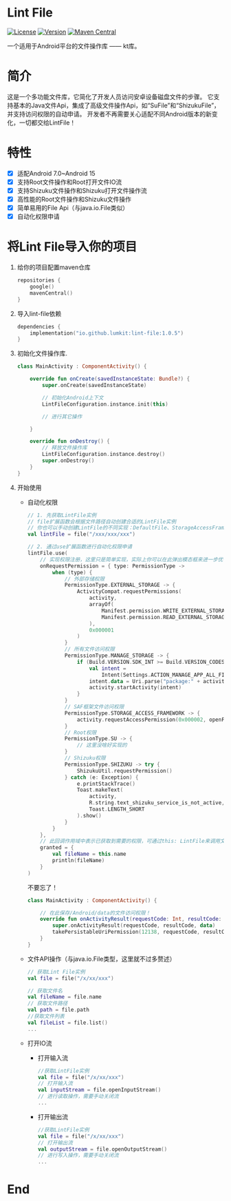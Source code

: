 # Lint File

[![License](https://img.shields.io/github/license/lumkit/LintFile)](LICENSE)
[![Version](https://img.shields.io/github/v/release/lumkit/LintFile?include_prereleases)](https://github.com/lumkit/LintFile/releases)
[![Maven Central](https://img.shields.io/maven-central/v/io.github.lumkit/lint-file)](https://central.sonatype.com/artifact/io.github.lumkit/lint-file/)

一个适用于Android平台的文件操作库 —— kt库。

# 简介

这是一个多功能文件库，它简化了开发人员访问安卓设备磁盘文件的步骤。
它支持基本的Java文件Api，集成了高级文件操作Api，如“SuFile”和“ShizukuFile”， 并支持访问权限的自动申请。
开发者不再需要关心适配不同Android版本的新变化，一切都交给LintFile！

# 特性

- [x] 适配Android 7.0~Android 15
- [x] 支持Root文件操作和Root打开文件IO流
- [x] 支持Shizuku文件操作和Shizuku打开文件操作流
- [x] 高性能的Root文件操作和Shizuku文件操作
- [x] 简单易用的File Api（与java.io.File类似）
- [x] 自动化权限申请

# 将Lint File导入你的项目

1. 给你的项目配置maven仓库
    ```kotlin
    repositories {
        google()
        mavenCentral()
    }
    ```

2. 导入lint-file依赖
   ```kotlin
   dependencies {
       implementation("io.github.lumkit:lint-file:1.0.5")
   }
   ```

3. 初始化文件操作库.
   ```kotlin
   class MainActivity : ComponentActivity() {
   
       override fun onCreate(savedInstanceState: Bundle?) {
           super.onCreate(savedInstanceState)
   
           // 初始化Android上下文
           LintFileConfiguration.instance.init(this)
   
           // 进行其它操作
   
       }
   
       override fun onDestroy() {
           // 释放文件操作库
           LintFileConfiguration.instance.destroy()
           super.onDestroy()
       }
   }
   ```

4. 开始使用
   * 自动化权限
      ```kotlin
      // 1. 先获取LintFile实例
      // file扩展函数会根据文件路径自动创建合适的LintFile实例
      // 你也可以手动创建LintFile的不同实现：DefaultFile、StorageAccessFrameworkFile、SuFile和ShizukuFile
      val lintFile = file("/xxx/xxx/xxx")
   
      // 2. 通过use扩展函数进行自动化权限申请
      lintFile.use(
          // 实现权限注册，这里只是简单实现，实际上你可以在此弹出模态框来进一步优化交互体验
          onRequestPermission = { type: PermissionType ->
              when (type) {
                  // 外部存储权限
                  PermissionType.EXTERNAL_STORAGE -> {
                      ActivityCompat.requestPermissions(
                          activity,
                          arrayOf(
                              Manifest.permission.WRITE_EXTERNAL_STORAGE,
                              Manifest.permission.READ_EXTERNAL_STORAGE,
                          ),
                          0x000001
                      )
                  }
                  // 所有文件访问权限
                  PermissionType.MANAGE_STORAGE -> {
                      if (Build.VERSION.SDK_INT >= Build.VERSION_CODES.R) {
                          val intent =
                              Intent(Settings.ACTION_MANAGE_APP_ALL_FILES_ACCESS_PERMISSION)
                          intent.data = Uri.parse("package:" + activity.packageName)
                          activity.startActivity(intent)
                      }
                  }
                  // SAF框架文件访问权限
                  PermissionType.STORAGE_ACCESS_FRAMEWORK -> {
                      activity.requestAccessPermission(0x000002, openFile.path)
                  }
                  // Root权限
                  PermissionType.SU -> {
                      // 这里没啥好实现的
                  }
                  // Shizuku权限
                  PermissionType.SHIZUKU -> try {
                      ShizukuUtil.requestPermission()
                  } catch (e: Exception) {
                      e.printStackTrace()
                      Toast.makeText(
                          activity,
                          R.string.text_shizuku_service_is_not_active,
                          Toast.LENGTH_SHORT
                      ).show()
                  }
              }
          },
          // 此回调作用域中表示已获取到需要的权限，可通过this: LintFile来调用文件操作API
          granted = {
              val fileName = this.name
              println(fileName)
          }
      )
      ```
      不要忘了！
      ```kotlin
      class MainActivity : ComponentActivity() {
   
          // 在此保存/Android/data的文件访问权限！
          override fun onActivityResult(requestCode: Int, resultCode: Int, data: Intent?) {
              super.onActivityResult(requestCode, resultCode, data)
              takePersistableUriPermission(12138, requestCode, resultCode, data)
          }
      }
      ```
   * 文件API操作（与java.io.File类型，这里就不过多赘述）
      ```kotlin
      // 获取Lint File实例
      val file = file("/x/xx/xxx")
   
      // 获取文件名
      val fileName = file.name
      // 获取文件路径
      val path = file.path
      //获取文件列表
      val fileList = file.list()
      ...
      ```
   
   * 打开IO流
      * 打开输入流
         ```kotlin
         //获取LintFile实例
         val file = file("/x/xx/xxx")
         // 打开输入流
         val inputStream = file.openInputStream()
         // 进行读取操作，需要手动关闭流
         ...
         ```
      * 打开输出流
         ```kotlin
         //获取LintFile实例
         val file = file("/x/xx/xxx")
         // 打开输出流
         val outputStream = file.openOutputStream()
         // 进行写入操作，需要手动关闭流
         ...
         ```

# End